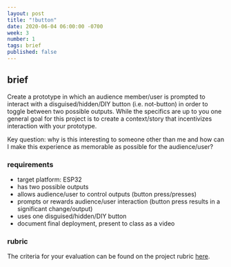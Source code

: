 ```yaml
---
layout: post
title: "!button"
date: 2020-06-04 06:00:00 -0700
week: 3
number: 1
tags: brief
published: false
---
```


## brief

Create a prototype in which an audience member/user is prompted to interact with a disguised/hidden/DIY button (i.e. not-button) in order to toggle between two possible outputs. While the specifics are up to you one general goal for this project is to create a context/story that incentivizes interaction with your prototype.

Key question: why is this interesting to someone other than me and how can I make this experience as memorable as possible for the audience/user?


### requirements

* target platform: ESP32
* has two possible outputs
* allows audience/user to control outputs (button press/presses)
* prompts or rewards audience/user interaction (button press results in a significant change/output)
* uses one disguised/hidden/DIY button
* document final deployment, present to class as a video

### rubric

The criteria for your evaluation can be found on the project rubric [here](https://docs.google.com/spreadsheets/d/1qAXay6ebmHPPrF0GtWqGwK-D7JQ_MWckpyl9-CdaGwc/edit?usp=sharing).
